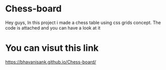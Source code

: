 # Chess-board
Hey guys, In this project i made a chess table using css grids concept. The code  is attached and you can have a look at it

# You can visut this  link
https://bhavanisank.github.io/Chess-board/
